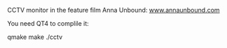 CCTV monitor in the feature film Anna Unbound: www.annaunbound.com

You need QT4 to complile it:

qmake
make
./cctv
